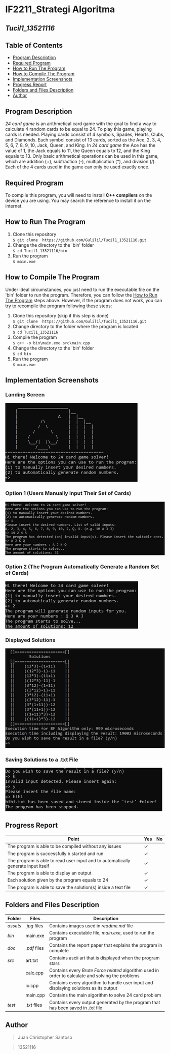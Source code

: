 # IF2211_Strategi Algoritma
## *Tucil1_13521116*


## **Table of Contents**
* [Program Description](#program-description)
* [Required Program](#required-program)
* [How to Run The Program](#how-to-run-the-program)
* [How to Compile The Program](#how-to-compile-the-program)
* [Implementation Screenshots](#implementation-screenshots)
* [Progress Report](#progress-report)
* [Folders and Files Description](#folders-and-files-description)
* [Author](#author)

## **Program Description**
*24 card game* is an arithmetical card game with the goal to find a way to calculate 4 random cards to be equal to 24. To play this game, playing cards is needed. Playing cards consist of 4 symbols, Spades, Hearts, Clubs, and Diamonds. Each symbol consist of 13 cards, sorted as the Ace, 2, 3, 4, 5, 6, 7, 8, 9, 10, Jack, Queen, and King. In *24 card game* the Ace has the value of 1, the Jack equals to 11, the Queen equals to 12, and the King equals to 13. Only basic arithmetical operations can be used in this game, which are addition (+), subtraction (-), multiplication (*), and division (/). Each of the 4 cards used in the game can only be used exactly once.

## **Required Program**
To compile this program, you will need to install **C++ compilers** on the device you are using. You may search the reference to install it on the internet.

## **How to Run The Program**
1. Clone this repository <br>
`$ git clone  https://github.com/Gulilil/Tucil1_13521116.git`
2. Change the directory to the 'bin' folder <br>
`$ cd Tucil1_13521116/bin`
3. Run the program <br>
`$ main.exe`

## **How to Compile The Program**
Under ideal circumstances, you just need to run the executable file on the 'bin' folder to run the program. Therefore, you can follow the [How to Run The Program](#how-to-run-the-program) steps above. However, if the program does not work, you can try to recompile the program following these steps:
1. Clone this repository (skip if this step is done)<br>
`$ git clone  https://github.com/Gulilil/Tucil1_13521116.git`
2. Change directory to the folder where the program is located <br>
`$ cd Tucil1_13521116`
3. Compile the program <br>
`$ g++ -o bin\main.exe src\main.cpp`
4. Change the directory to the 'bin' folder <br>
`$ cd bin`
5. Run the program <br>
`$ main.exe`

## **Implementation Screenshots**

### **Landing Screen**
<img src="assets/landing.jpg"> 

### **Option 1 (Users Manually Input Their Set of Cards)**
<img src="assets/option1.jpg">

### **Option 2 (The Program Automatically Generate a Random Set of Cards)**
<img src="assets/option2.jpg">

### **Displayed Solutions**
<img src="assets/solution.jpg">

### **Saving Solutions to a .txt File**
<img src="assets/saving.jpg">


## **Progress Report**

| Point | Yes | No |
|-----|-----|------|
|The program is able to be compiled without any issues| &check; |   |
|The program is successfully b started and run|&check;   |  |
|The program is able to read user input and to automatically generate input itself | &check;  |  |
|The program is able to display an output | &check;  |  |
|Each solution given by the program equals to 24 | &check;  |  |
|The program is able to save the solution(s) inside a text file| &check;  |  |


## **Folders and Files Description**
| Folder | Files |Description|
|---------|-----|-------|
| *assets*| *.jpg* files | Contains images used in *readme.md* file |
| *bin* | main.exe | Contains executable file, *main.exe*, used to run the program | 
| *doc* | *.pdf* files| Contains the report paper that explains the program in complete   |
| *src* | art.txt| Contains ascii art that is displayed when the program stars  |
| | calc.cpp | Contains every *Brute Force related* algorithm used in order to calculate and solving the problems  |
| | io.cpp | Contains every algorithm to handle user input and displaying solutions as its output|
| | main.cpp | Contains the main algorithm to solve 24 card problem |
| *test* | *.txt* files | Contains every output generated by the program that has been saved in *.txt* file|


## **Author**
> Juan Christopher Santoso

> 13521116




